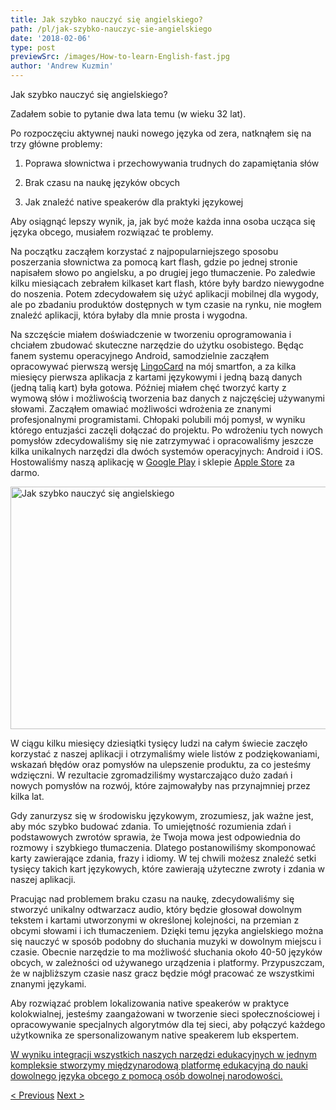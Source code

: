 ```yaml
---
title: Jak szybko nauczyć się angielskiego?
path: /pl/jak-szybko-nauczyc-sie-angielskiego
date: '2018-02-06'
type: post
previewSrc: /images/How-to-learn-English-fast.jpg
author: 'Andrew Kuzmin'
---
```


Jak szybko nauczyć się angielskiego?

Zadałem sobie to pytanie dwa lata temu (w wieku 32 lat).

Po rozpoczęciu aktywnej nauki nowego języka od zera, natknąłem się na trzy główne problemy:

1. Poprawa słownictwa i przechowywania trudnych do zapamiętania słów

2. Brak czasu na naukę języków obcych

3. Jak znaleźć native speakerów dla praktyki językowej

Aby osiągnąć lepszy wynik, ja, jak być może każda inna osoba ucząca się języka obcego, musiałem rozwiązać te problemy.

Na początku zacząłem korzystać z najpopularniejszego sposobu poszerzania słownictwa za pomocą kart flash, gdzie po jednej stronie napisałem słowo po angielsku, a po drugiej jego tłumaczenie. Po zaledwie kilku miesiącach zebrałem kilkaset kart flash, które były bardzo niewygodne do noszenia. Potem zdecydowałem się użyć aplikacji mobilnej dla wygody, ale po zbadaniu produktów dostępnych w tym czasie na rynku, nie mogłem znaleźć aplikacji, która byłaby dla mnie prosta i wygodna.

Na szczęście miałem doświadczenie w tworzeniu oprogramowania i chciałem zbudować skuteczne narzędzie do użytku osobistego. Będąc fanem systemu operacyjnego Android, samodzielnie zacząłem opracowywać pierwszą wersję <a href="https://lingocard.com">LingoCard</a> na mój smartfon, a za kilka miesięcy pierwsza aplikacja z kartami językowymi i jedną bazą danych (jedną talią kart) była gotowa. Później miałem chęć tworzyć karty z wymową słów i możliwością tworzenia baz danych z najczęściej używanymi słowami. Zacząłem omawiać możliwości wdrożenia ze znanymi profesjonalnymi programistami. Chłopaki polubili mój pomysł, w wyniku którego entuzjaści zaczęli dołączać do projektu. Po wdrożeniu tych nowych pomysłów zdecydowaliśmy się nie zatrzymywać i opracowaliśmy jeszcze kilka unikalnych narzędzi dla dwóch systemów operacyjnych: Android i iOS. Hostowaliśmy naszą aplikację w <a href="https://play.google.com/store/apps/details?id=com.lingocard.lingocard">Google Play</a> i sklepie <a href="https://itunes.apple.com/us/app/lingocard/id1217076835?mt=8">Apple Store</a> za darmo.

<img class="aligncenter wp-image-5587" src="../images/2018/01/LigoCard-App-small.png" alt="Jak szybko nauczyć się angielskiego" width="973" height="388" />

W ciągu kilku miesięcy dziesiątki tysięcy ludzi na całym świecie zaczęło korzystać z naszej aplikacji i otrzymaliśmy wiele listów z podziękowaniami, wskazań błędów oraz pomysłów na ulepszenie produktu, za co jesteśmy wdzięczni. W rezultacie zgromadziliśmy wystarczająco dużo zadań i nowych pomysłów na rozwój, które zajmowałyby nas przynajmniej przez kilka lat.

Gdy zanurzysz się w środowisku językowym, zrozumiesz, jak ważne jest, aby móc szybko budować zdania. To umiejętność rozumienia zdań i podstawowych zwrotów sprawia, że ​​Twoja mowa jest odpowiednia do rozmowy i szybkiego tłumaczenia. Dlatego postanowiliśmy skomponować karty zawierające zdania, frazy i idiomy. W tej chwili możesz znaleźć setki tysięcy takich kart językowych, które zawierają użyteczne zwroty i zdania w naszej aplikacji.

Pracując nad problemem braku czasu na naukę, zdecydowaliśmy się stworzyć unikalny odtwarzacz audio, który będzie głosował dowolnym tekstem i kartami utworzonymi w określonej kolejności, na przemian z obcymi słowami i ich tłumaczeniem. Dzięki temu języka angielskiego można się nauczyć w sposób podobny do słuchania muzyki w dowolnym miejscu i czasie. Obecnie narzędzie to ma możliwość słuchania około 40-50 języków obcych, w zależności od używanego urządzenia i platformy. Przypuszczam, że w najbliższym czasie nasz gracz będzie mógł pracować ze wszystkimi znanymi językami.

Aby rozwiązać problem lokalizowania native speakerów w praktyce kolokwialnej, jesteśmy zaangażowani w tworzenie sieci społecznościowej i opracowywanie specjalnych algorytmów dla tej sieci, aby połączyć każdego użytkownika ze spersonalizowanym native speakerem lub ekspertem.

<a href="https://lingocard.com">W wyniku integracji wszystkich naszych narzędzi edukacyjnych w jednym kompleksie stworzymy międzynarodową platformę edukacyjną do nauki dowolnego języka obcego z pomocą osób dowolnej narodowości.</a>

<a href="/pl/znalezc-native-speakerow-dla-praktyki-jezykowej">< Previous</a> <a href="/pl/fiszki">Next ></a>

